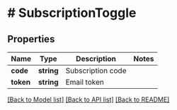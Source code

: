 # # SubscriptionToggle

## Properties

Name | Type | Description | Notes
------------ | ------------- | ------------- | -------------
**code** | **string** | Subscription code |
**token** | **string** | Email token |

[[Back to Model list]](../../README.md#models) [[Back to API list]](../../README.md#endpoints) [[Back to README]](../../README.md)
